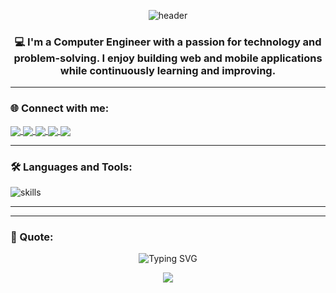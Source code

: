<!-- Stylish GitHub Profile README -->

<p align="center">
  <img src="https://capsule-render.vercel.app/api?type=waving&color=0d6efd&height=200&section=header&text=Hi%20👋,%20I'm%20Vala%20Manish&fontSize=40&fontColor=ffffff&animation=fadeIn" alt="header"/>
</p>

<h3 align="center">💻 I'm a Computer Engineer with a passion for technology and problem-solving. I enjoy building web and mobile applications while continuously learning and improving.</h3>

---

### 🌐 Connect with me:
<p align="left">
  <a href="https://linkedin.com/in/manish vala" target="blank">
    <img align="center" src="https://img.shields.io/badge/-LinkedIn-0A66C2?style=for-the-badge&logo=Linkedin&logoColor=white" />
  </a>
  <a href="https://instagram.com/manish_vala_21" target="blank">
    <img align="center" src="https://img.shields.io/badge/-Instagram-E4405F?style=for-the-badge&logo=Instagram&logoColor=white" />
  </a>
  <a href="https://www.codechef.com/users/manish_vala_21" target="blank">
    <img align="center" src="https://img.shields.io/badge/-CodeChef-5B4638?style=for-the-badge&logo=CodeChef&logoColor=white" />
  </a>
  <a href="https://www.leetcode.com/manish_vala" target="blank">
    <img align="center" src="https://img.shields.io/badge/-LeetCode-FFA116?style=for-the-badge&logo=LeetCode&logoColor=black" />
  </a>
  <a href="https://www.hackerearth.com/@mdvala0906" target="blank">
    <img align="center" src="https://img.shields.io/badge/-HackerEarth-323754?style=for-the-badge&logo=HackerEarth&logoColor=white" />
  </a>
</p>

---

### 🛠️ Languages and Tools:
<p align="left">
  <img src="https://skillicons.dev/icons?i=angular,blender,c,cpp,cs,django,docker,dotnet,express,firebase,flutter,git,html,js,jenkins,mongodb,mysql,nodejs,oracle,python,react,spring" alt="skills" />
</p>

---

---

### 📌 Quote:
<p align="center">
  <img src="https://readme-typing-svg.herokuapp.com?font=Fira+Code&weight=600&size=24&pause=1000&color=00BFFF&center=true&vCenter=true&width=435&lines=Code.+Create.+Inspire." alt="Typing SVG" />
</p>

<p align="center">
  <img src="https://capsule-render.vercel.app/api?type=waving&color=0d6efd&height=120&section=footer"/>
</p>
